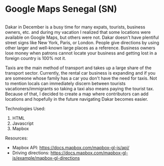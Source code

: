 # Google Maps Senegal (SN)

<img src='https://github.com/ryreadme/google-maps-sn/blob/master/google-maps-sn/sn_map.png' alt=''>

Dakar in December is a busy time for many expats, tourists, business owners, etc. and during my vacation I realized that some locations were available on Google Maps, but others were not. Dakar doesn't have plentiful street signs like New York, Paris, or London. People give directions by using other larger and well-known large places as a reference. Business owners lose money when patrons cannot locate your business and getting lost in a foreign country is 100% not it.

Taxis are the main method of transport and takes up a large share of the transport sector. Currently, the rental car business is expanding and if you are someone whose family has a car you don't have the need for taxis. Not to mention locals can immediately discern between tourists vacationers/immigrants so taking a taxi also means paying the tourist tax. Because of that, I decided to create a map where contributors can add locations and hopefully in the future navigating Dakar becomes easier.

Technologies Used:

1. HTML
2. Javascript
3. Mapbox

Resources:

- Mapbox API: <https://docs.mapbox.com/mapbox-gl-js/api/>
- Driving directions: <https://docs.mapbox.com/mapbox-gl-js/example/mapbox-gl-directions>
